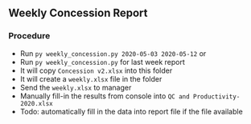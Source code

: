 ## Weekly Concession Report

### Procedure
* Run `py weekly_concession.py 2020-05-03 2020-05-12` or
* Run `py weekly_concession.py` for last week report
* It will copy `Concession v2.xlsx` into this folder
* It will create a `weekly.xlsx` file in the folder
* Send the `weekly.xlsx` to manager
* Manually fill-in the results from console into `QC and Productivity-2020.xlsx`
* Todo: automatically fill in the data into report file if the file available